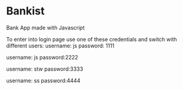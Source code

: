 # Bankist
Bank App made with Javascript

To enter into login page use one of these credentials and switch with different users:
username: js
password: 1111

username: js
password:2222

username: stw
password:3333 

username: ss
password:4444
